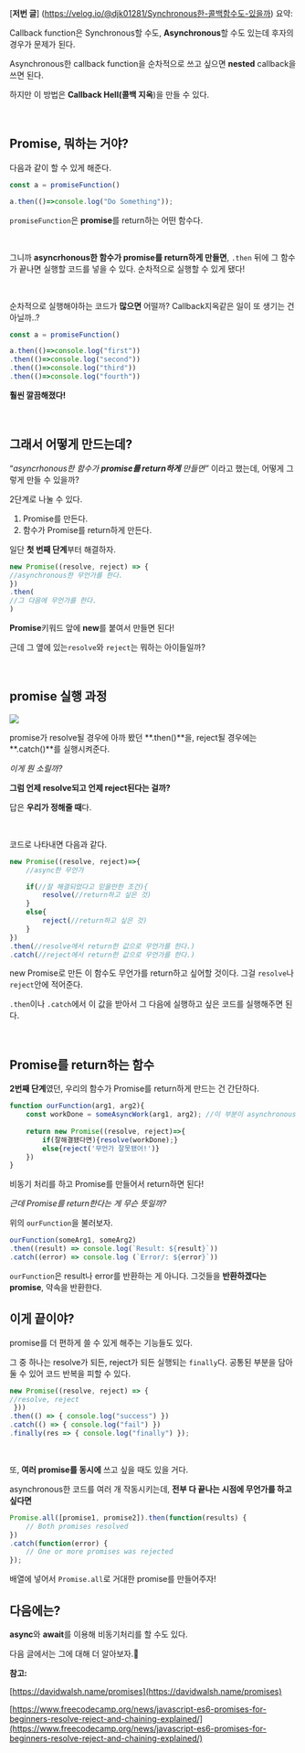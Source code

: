 [**저번 글**] (https://velog.io/@djk01281/Synchronous한-콜백함수도-있을까) 요약:

Callback function은 Synchronous할 수도, **Asynchronous**할 수도 있는데 후자의 경우가 문제가 된다.

Asynchronous한 callback function을 순차적으로 쓰고 싶으면 **nested** callback을 쓰면 된다.

하지만 이 방법은 **Callback Hell(콜백 지옥**)을 만들 수 있다.

<br>

## Promise, 뭐하는 거야?

다음과 같이 할 수 있게 해준다.

```jsx
const a = promiseFunction()

a.then(()=>console.log("Do Something"));
```

`promiseFunction`은 **promise**를 return하는 어떤 함수다.

<br>

그니까 **asyncrhonous한 함수가 promise를 return하게 만들면**, `.then` 뒤에 그 함수가 끝나면 실행할 코드를 넣을 수 있다. 순차적으로 실행할 수 있게 됐다!

<br>

순차적으로 실행해야하는 코드가 **많으면** 어떨까? Callback지옥같은 일이 또 생기는 건 아닐까..?

```jsx
const a = promiseFunction()

a.then(()=>console.log("first"))
.then(()=>console.log("second"))
.then(()=>console.log("third"))
.then(()=>console.log("fourth"))
```

**훨씬 깔끔해졌다!**

<br>

## 그래서 어떻게 만드는데?

“*asyncrhonous한 함수가 **promise를 return하게** 만들면”* 이라고 했는데, 어떻게 그렇게 만들 수 있을까?

2단계로 나눌 수 있다.
1. Promise를 만든다.
2. 함수가 Promise를 return하게 만든다.

일단 **첫 번째 단계**부터 해결하자.

```jsx
new Promise((resolve, reject) => {
//asynchronous한 무언가를 한다.
})
.then(
//그 다음에 무언가를 한다.
)
```

**Promise**키워드 앞에 **new**를 붙여서 만들면 된다!

근데 그 옆에 있는`resolve`와 `reject`는 뭐하는 아이들일까?

<br>

## promise 실행 과정

![](https://www.freecodecamp.org/news/content/images/2020/06/Ekran-Resmi-2020-06-06-12.21.27.png)

promise가 resolve될 경우에 아까 봤던 **.then()**을, reject될 경우에는 **.catch()**를 실행시켜준다.

*이게 뭔 소릴까?*

**그럼 언제 resolve되고 언제 reject된다는 걸까?** 

답은 **우리가 정해줄 때**다.

<br>

코드로 나타내면 다음과 같다.

```jsx
new Promise((resolve, reject)=>{
	//async한 무언가

	if(//잘 해결되었다고 믿을만한 조건){
		resolve(//return하고 싶은 것)
	}
	else{
		reject(//return하고 싶은 것)
	}
})
.then(//resolve에서 return한 값으로 무언가를 한다.)
.catch(//reject에서 return한 값으로 무언가를 한다.)

```

new Promise로 만든 이 함수도 무언가를 return하고 싶어할 것이다. 그걸 `resolve`나 `reject`안에 적어준다.

`.then`이나 `.catch`에서 이 값을 받아서 그 다음에 실행하고 싶은 코드를 실행해주면 된다.

<br>

## Promise를 return하는 함수

**2번째 단계**였던, 우리의 함수가 Promise를 return하게 만드는 건 간단하다.

```jsx
function ourFunction(arg1, arg2){
    const workDone = someAsyncWork(arg1, arg2); //이 부분이 asynchronous한 작업이라고 가정하자.
    
    return new Promise((resolve, reject)=>{
        if(잘해결됐다면){resolve(workDone);}
        else{reject('무언가 잘못됐어!')}
    })
}

```
비동기 처리를 하고 Promise를 만들어서 return하면 된다!

_근데 Promise를 return한다는 게 무슨 뜻일까?_

위의 `ourFunction`을 불러보자.

```jsx
ourFunction(someArg1, someArg2)
.then((result) => console.log(`Result: ${result}`))
.catch((error) => console.log (`Error/: ${error}`))
```

`ourFunction`은 result나 error를 반환하는 게 아니다.
그것들을 **반환하겠다는 promise**, 약속을 반환한다.

## 이게 끝이야?

promise를 더 편하게 쓸 수 있게 해주는 기능들도 있다. 

그 중 하나는 resolve가 되든, reject가 되든 실행되는 `finally`다. 공통된 부분을 담아둘 수 있어 코드 반복을 피할 수 있다.

```jsx
new Promise((resolve, reject) => { 
//resolve, reject
 }))
.then(() => { console.log("success") })
.catch(() => { console.log("fail") })
.finally(res => { console.log("finally") });
```

<br>

또, **여러 promise를 동시에** 쓰고 싶을 때도 있을 거다. 

asynchronous한 코드를 여러 개 작동시키는데, **전부 다 끝나는 시점에 무언가를 하고 싶다면** 

```jsx
Promise.all([promise1, promise2]).then(function(results) {
	// Both promises resolved
})
.catch(function(error) {
	// One or more promises was rejected
});
```

배열에 넣어서 `Promise.all`로 거대한 promise를 만들어주자!

## 다음에는?

**async**와 **await**를 이용해 비동기처리를 할 수도 있다. 

다음 글에서는 그에 대해 더 알아보자.🍰

**참고:**

[https://davidwalsh.name/promises](https://davidwalsh.name/promises)

[https://www.freecodecamp.org/news/javascript-es6-promises-for-beginners-resolve-reject-and-chaining-explained/](https://www.freecodecamp.org/news/javascript-es6-promises-for-beginners-resolve-reject-and-chaining-explained/)
